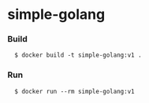 # simple-golang

### Build
```
  $ docker build -t simple-golang:v1 .
```

### Run
```
  $ docker run --rm simple-golang:v1
```
